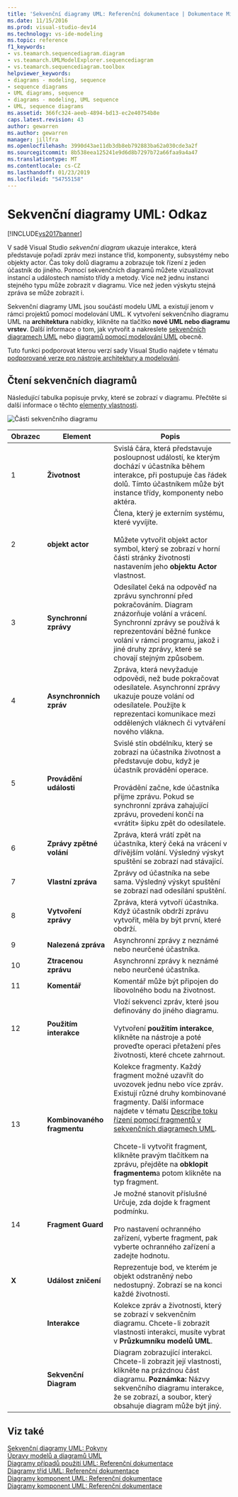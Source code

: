```yaml
---
title: 'Sekvenční diagramy UML: Referenční dokumentace | Dokumentace Microsoftu'
ms.date: 11/15/2016
ms.prod: visual-studio-dev14
ms.technology: vs-ide-modeling
ms.topic: reference
f1_keywords:
- vs.teamarch.sequencediagram.diagram
- vs.teamarch.UMLModelExplorer.sequencediagram
- vs.teamarch.sequencediagram.toolbox
helpviewer_keywords:
- diagrams - modeling, sequence
- sequence diagrams
- UML diagrams, sequence
- diagrams - modeling, UML sequence
- UML, sequence diagrams
ms.assetid: 366fc324-aeeb-4894-bd13-ec2e40754b8e
caps.latest.revision: 43
author: gewarren
ms.author: gewarren
manager: jillfra
ms.openlocfilehash: 3990d43ae11db3db8eb792883ba62a030cde3a2f
ms.sourcegitcommit: 8b538eea125241e9d6d8b7297b72a66faa9a4a47
ms.translationtype: MT
ms.contentlocale: cs-CZ
ms.lasthandoff: 01/23/2019
ms.locfileid: "54755158"
---
```

# <a name="uml-sequence-diagrams-reference"></a>Sekvenční diagramy UML: Odkaz
[!INCLUDE[vs2017banner](../includes/vs2017banner.md)]

V sadě Visual Studio *sekvenční diagram* ukazuje interakce, která představuje pořadí zpráv mezi instance tříd, komponenty, subsystémy nebo objekty actor. Čas toky dolů diagramu a zobrazuje tok řízení z jeden účastník do jiného. Pomocí sekvenčních diagramů můžete vizualizovat instancí a událostech namísto třídy a metody. Více než jednu instanci stejného typu může zobrazit v diagramu. Více než jeden výskytu stejná zpráva se může zobrazit i.  
  
 Sekvenční diagramy UML jsou součástí modelu UML a existují jenom v rámci projektů pomocí modelování UML. K vytvoření sekvenčního diagramu UML na **architektura** nabídky, klikněte na tlačítko **nové UML nebo diagramu vrstev**. Další informace o tom, jak vytvořit a nakreslete [sekvenčních diagramech UML](../modeling/uml-sequence-diagrams-guidelines.md) nebo [diagramů pomocí modelování UML](../modeling/edit-uml-models-and-diagrams.md) obecně.  
  
 Tuto funkci podporovat kterou verzí sady Visual Studio najdete v tématu [podporované verze pro nástroje architektury a modelování](../modeling/what-s-new-for-design-in-visual-studio.md#VersionSupport).  
  
## <a name="reading-sequence-diagrams"></a>Čtení sekvenčních diagramů  
 Následující tabulka popisuje prvky, které se zobrazí v diagramu. Přečtěte si další informace o těchto [elementy vlastnosti](../modeling/properties-of-elements-on-uml-sequence-diagrams.md).  
  
 ![Části sekvenčního diagramu](../modeling/media/uml-sequence.png "UML_Sequence")  
  
|**Obrazec**|**Element**|**Popis**|  
|---------------|-----------------|---------------------|  
|1|**Životnost**|Svislá čára, která představuje posloupnost událostí, ke kterým dochází v účastníka během interakce, při postupuje čas řádek dolů. Tímto účastníkem může být instance třídy, komponenty nebo aktéra.|  
|2|**objekt actor**|Člena, který je externím systému, které vyvíjíte.<br /><br /> Můžete vytvořit objekt actor symbol, který se zobrazí v horní části stránky životnosti nastavením jeho **objektu Actor** vlastnost.|  
|3|**Synchronní zprávy**|Odesílatel čeká na odpověď na zprávu synchronní před pokračováním. Diagram znázorňuje volání a vrácení. Synchronní zprávy se používá k reprezentování běžné funkce volání v rámci programu, jakož i jiné druhy zprávy, které se chovají stejným způsobem.|  
|4|**Asynchronních zpráv**|Zpráva, která nevyžaduje odpovědi, než bude pokračovat odesílatele. Asynchronní zprávy ukazuje pouze volání od odesílatele. Použijte k reprezentaci komunikace mezi oddělených vláknech či vytváření nového vlákna.|  
|5|**Provádění události**|Svislé stín obdélníku, který se zobrazí na účastníka životnost a představuje dobu, když je účastník provádění operace.<br /><br /> Provádění začne, kde účastníka přijme zprávu. Pokud se synchronní zpráva zahajující zprávu, provedení končí na «vrátit» šipku zpět do odesílatele.|  
|6|**Zprávy zpětné volání**|Zpráva, která vrátí zpět na účastníka, který čeká na vrácení v dřívějším volání. Výsledný výskyt spuštění se zobrazí nad stávající.|  
|7|**Vlastní zpráva**|Zprávy od účastníka na sebe sama. Výsledný výskyt spuštění se zobrazí nad odesílání spuštění.|  
|8|**Vytvoření zprávy**|Zpráva, která vytvoří účastníka. Když účastník obdrží zprávu vytvořit, měla by být první, které obdrží.|  
|9|**Nalezená zpráva**|Asynchronní zprávy z neznámé nebo neurčené účastníka.|  
|10|**Ztracenou zprávu**|Asynchronní zprávy k neznámé nebo neurčené účastníka.|  
|11|**Komentář**|Komentář může být připojen do libovolného bodu na životnost.|  
|12|**Použitím interakce**|Vloží sekvenci zpráv, které jsou definovány do jiného diagramu.<br /><br /> Vytvoření **použitím interakce**, klikněte na nástroje a poté proveďte operaci přetažení přes životnosti, které chcete zahrnout.|  
|13|**Kombinovaného fragmentu**|Kolekce fragmenty. Každý fragment možné uzavřít do uvozovek jednu nebo více zpráv. Existují různé druhy kombinované fragmenty. Další informace najdete v tématu [Describe toku řízení pomocí fragmentů v sekvenčních diagramech UML](../modeling/describe-control-flow-with-fragments-on-uml-sequence-diagrams.md).<br /><br /> Chcete-li vytvořit fragment, klikněte pravým tlačítkem na zprávu, přejděte na **obklopit fragmentem**a potom klikněte na typ fragment.|  
|14|**Fragment Guard**|Je možné stanovit příslušné Určuje, zda dojde k fragment podmínku.<br /><br /> Pro nastavení ochranného zařízení, vyberte fragment, pak vyberte ochranného zařízení a zadejte hodnotu.|  
|**X**|**Událost zničení**|Reprezentuje bod, ve kterém je objekt odstraněný nebo nedostupný. Zobrazí se na konci každé životnosti.|  
||**Interakce**|Kolekce zpráv a životnosti, který se zobrazí v sekvenčním diagramu. Chcete-li zobrazit vlastnosti interakci, musíte vybrat v **Průzkumníku modelů UML**.|  
||**Sekvenční Diagram**|Diagram zobrazující interakci. Chcete-li zobrazit její vlastnosti, klikněte na prázdnou část diagramu. **Poznámka:**  Názvy sekvenčního diagramu interakce, že se zobrazí, a soubor, který obsahuje diagram může být jiný.|  
  
## <a name="see-also"></a>Viz také  
 [Sekvenční diagramy UML: Pokyny](../modeling/uml-sequence-diagrams-guidelines.md)   
 [Úpravy modelů a diagramů UML](../modeling/edit-uml-models-and-diagrams.md)   
 [Diagramy případů použití UML: Referenční dokumentace](../modeling/uml-use-case-diagrams-reference.md)   
 [Diagramy tříd UML: Referenční dokumentace](../modeling/uml-class-diagrams-reference.md)   
 [Diagramy komponent UML: Referenční dokumentace](../modeling/uml-component-diagrams-reference.md)   
 [Diagramy komponent UML: Referenční dokumentace](../modeling/uml-component-diagrams-reference.md)
